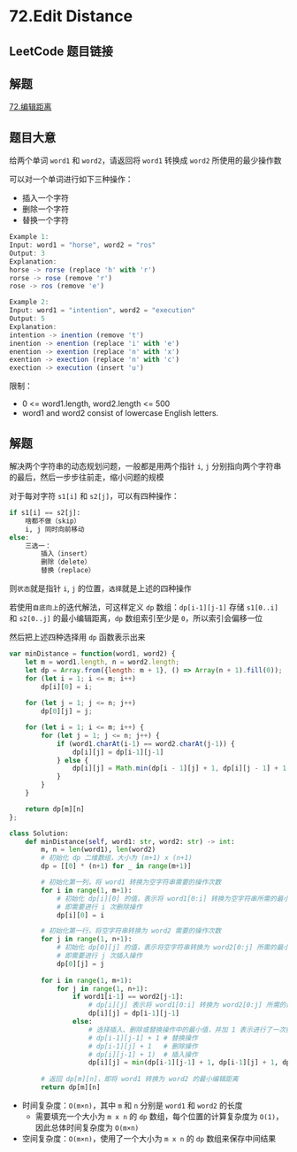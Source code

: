 # 72.Edit Distance

## LeetCode 题目链接

## 解题

[72.编辑距离](https://leetcode.cn/problems/edit-distance/description/)

## 题目大意

给两个单词 `word1` 和 `word2`，请返回将 `word1` 转换成 `word2` 所使用的最少操作数  

可以对一个单词进行如下三种操作：
- 插入一个字符
- 删除一个字符
- 替换一个字符

```js
Example 1:
Input: word1 = "horse", word2 = "ros"
Output: 3
Explanation: 
horse -> rorse (replace 'h' with 'r')
rorse -> rose (remove 'r')
rose -> ros (remove 'e')

Example 2:
Input: word1 = "intention", word2 = "execution"
Output: 5
Explanation: 
intention -> inention (remove 't')
inention -> enention (replace 'i' with 'e')
enention -> exention (replace 'n' with 'x')
exention -> exection (replace 'n' with 'c')
exection -> execution (insert 'u')
```

限制：
- 0 <= word1.length, word2.length <= 500
- word1 and word2 consist of lowercase English letters.

## 解题

解决两个字符串的动态规划问题，一般都是用两个指针 `i`, `j` 分别指向两个字符串的最后，然后一步步往前走，缩小问题的规模

对于每对字符 `s1[i]` 和 `s2[j]`，可以有四种操作：

```python
if s1[i] == s2[j]:
    啥都不做（skip）
    i, j 同时向前移动
else:
    三选一：
        插入（insert）
        删除（delete）
        替换（replace）
```

则`状态`就是指针 `i`, `j` 的位置，`选择`就是上述的四种操作

若使用`自底向上`的迭代解法，可这样定义 `dp` 数组：`dp[i-1][j-1]` 存储 `s1[0..i]` 和 `s2[0..j]` 的最小编辑距离，`dp` 数组索引至少是 `0`，所以索引会偏移一位

然后把上述四种选择用 `dp` 函数表示出来

```js
var minDistance = function(word1, word2) {
    let m = word1.length, n = word2.length;
    let dp = Array.from({length: m + 1}, () => Array(n + 1).fill(0));
    for (let i = 1; i <= m; i++)
        dp[i][0] = i;
    
    for (let j = 1; j <= n; j++)
        dp[0][j] = j;

    for (let i = 1; i <= m; i++) {
        for (let j = 1; j <= n; j++) {
            if (word1.charAt(i-1) == word2.charAt(j-1)) {
                dp[i][j] = dp[i-1][j-1]
            } else {
                dp[i][j] = Math.min(dp[i - 1][j] + 1, dp[i][j - 1] + 1, dp[i - 1][j - 1] + 1);
            }
        }
    }

    return dp[m][n]
};
```
```python
class Solution:
    def minDistance(self, word1: str, word2: str) -> int:
        m, n = len(word1), len(word2)
        # 初始化 dp 二维数组，大小为 (m+1) x (n+1)
        dp = [[0] * (n+1) for _ in range(m+1)]

        # 初始化第一列，将 word1 转换为空字符串需要的操作次数
        for i in range(1, m+1):
            # 初始化 dp[i][0] 的值，表示将 word1[0:i] 转换为空字符串所需的最小操作次数
            # 即需要进行 i 次删除操作
            dp[i][0] = i

        # 初始化第一行，将空字符串转换为 word2 需要的操作次数
        for j in range(1, n+1):
            # 初始化 dp[0][j] 的值，表示将空字符串转换为 word2[0:j] 所需的最小操作次数
            # 即需要进行 j 次插入操作
            dp[0][j] = j
        
        for i in range(1, m+1):
            for j in range(1, n+1):
                if word1[i-1] == word2[j-1]:
                    # dp[i][j] 表示将 word1[0:i] 转换为 word2[0:j] 所需的最小操作次数
                    dp[i][j] = dp[i-1][j-1]
                else:
                    # 选择插入、删除或替换操作中的最小值，并加 1 表示进行了一次操作
                    # dp[i-1][j-1] + 1 # 替换操作
                    # dp[i-1][j] + 1   # 删除操作
                    # dp[i][j-1] + 1)  # 插入操作
                    dp[i][j] = min(dp[i-1][j-1] + 1, dp[i-1][j] + 1, dp[i][j-1] + 1)
        
        # 返回 dp[m][n]，即将 word1 转换为 word2 的最小编辑距离
        return dp[m][n]
```

- 时间复杂度：`O(m×n)`，其中 `m` 和 `n` 分别是 `word1` 和 `word2` 的长度
  - 需要填充一个大小为 `m x n` 的 `dp` 数组，每个位置的计算复杂度为 `O(1)`，因此总体时间复杂度为 `O(m×n)`
- 空间复杂度：`O(m×n)`，使用了一个大小为 `m x n` 的 `dp` 数组来保存中间结果